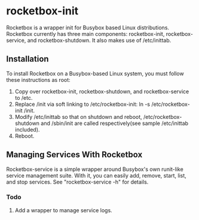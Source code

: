 # rocketbox-init
Rocketbox is a wrapper init for Busybox based Linux distributions. Rocketbox currently has three main components: rocketbox-init, rocketbox-service, and rocketbox-shutdown. It also makes use of /etc/inittab.
## Installation
To install Rocketbox on a Busybox-based Linux system, you must follow these instructions as root:

1. Copy over rocketbox-init, rocketbox-shutdown, and rocketbox-service to /etc.
2. Replace /init via soft linking to /etc/rocketbox-init: ln -s /etc/rocketbox-init /init.
3. Modify /etc/inittab so that on shutdown and reboot, /etc/rocketbox-shutdown and /sbin/init are called respectively(see sample /etc/inittab included).
4. Reboot.
## Managing Services With Rocketbox
Rocketbox-service is a simple wrapper around Busybox's own runit-like service management suite. With it, you can easily add, remove, start, list, and stop services. See "rocketbox-service -h" for details.

### Todo
1. Add a wrapper to manage service logs.

